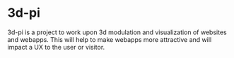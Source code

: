 # 3d-pi
3d-pi is a project to work upon 3d modulation and visualization of websites and webapps.
This will help to make webapps more attractive and will impact a UX to the user or visitor.
